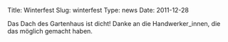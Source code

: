 Title: Winterfest
Slug: winterfest
Type: news
Date: 2011-12-28

<p>Das Dach des Gartenhaus ist dicht! Danke an die Handwerker_innen, die das möglich gemacht haben.
</p>

